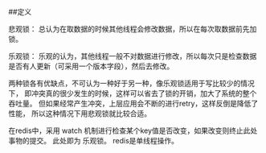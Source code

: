 
##定义

悲观锁： 总认为在取数据的时候其他线程会修改数据，所以在每次取数据前先加锁。

乐观锁： 乐观的认为，其他线程一般不对数据进行修改，所以每次只是检查数据是否有人更新（可采用一个版本字段），然后去修改。

两种锁各有优缺点，不可认为一种好于另一种，像乐观锁适用于写比较少的情况下，
即冲突真的很少发生的时候，这样可以省去了锁的开销，加大了系统的整个吞吐量。
但如果经常产生冲突，上层应用会不断的进行retry，这样反倒是降低了性能，
所以这种情况下用悲观锁就比较合适。

在redis中，采用 watch 机制进行检查某个key值是否改变，如果改变则终止此处事物的提交。 此处即为 乐观锁。
redis是单线程操作。



